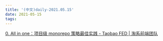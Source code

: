 ```yaml
---
title: '(中文)daily-2021.05.15'
date: 2021-05-15
tags:
---
```


[0. All in one：项目级 monorepo 策略最佳实践 - Taobao FED | 淘系前端团队](https://fed.taobao.org/blog/taofed/do71ct/uihagy)